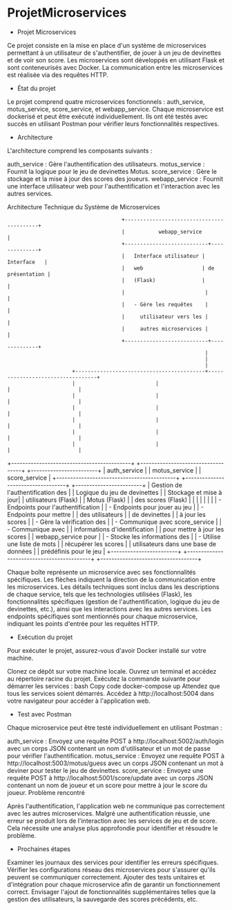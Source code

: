 # ProjetMicroservices



- Projet Microservices

Ce projet consiste en la mise en place d'un système de microservices permettant à un utilisateur de s'authentifier, de jouer à un jeu de devinettes et de voir son score. Les microservices sont développés en utilisant Flask et sont conteneurisés avec Docker. La communication entre les microservices est réalisée via des requêtes HTTP.


- État du projet

Le projet comprend quatre microservices fonctionnels : auth_service, motus_service, score_service, et webapp_service. Chaque microservice est dockerisé et peut être exécuté individuellement. Ils ont été testés avec succès en utilisant Postman pour vérifier leurs fonctionnalités respectives.


- Architecture


L'architecture comprend les composants suivants :

auth_service : Gère l'authentification des utilisateurs.
motus_service : Fournit la logique pour le jeu de devinettes Motus.
score_service : Gère le stockage et la mise à jour des scores des joueurs.
webapp_service : Fournit une interface utilisateur web pour l'authentification et l'interaction avec les autres services.


Architecture Technique du Système de Microservices



                                         +------------------------------------------+
                                         |           webapp_service                 |
                                         +---------------------------+--------------+
                                         |   Interface utilisateur | Interface   |
                                         |   web                   | de présentation |
                                         |   (Flask)               |                |
                                         |                          |               |
                                         |   - Gère les requêtes    |                |
                                         |     utilisateur vers les |                |
                                         |     autres microservices |                |
                                         +---------------------------+--------------+
                                                                    |
                                                                    |
                                                                    |
                         +------------------------------------------+----------------------------------+
                         |                          |                          |                      |
                         |                          |                          |                      |
                         |                          |                          |                      |
                         |                          |                          |                      |
                         |                          |                          |                      |
                         |                          |                          |                      |
+-------------------------------------------+  +-----------------------------------+   +------------------------+
|                 auth_service               |  |             motus_service         |   |        score_service   |
+-------------------------------------------+  +-----------------------------------+   +------------------------+
|  Gestion de l'authentification des        |  |  Logique du jeu de devinettes    |   |  Stockage et mise à jour|
|  utilisateurs (Flask)                     |  |  Motus (Flask)                   |   |  des scores (Flask)     |
|                                           |  |                                   |   |                          |
|  - Endpoints pour l'authentification      |  |  - Endpoints pour jouer au jeu    |   |  - Endpoints pour mettre |
|    des utilisateurs                       |  |    de devinettes                   |   |    à jour les scores    |
|  - Gère la vérification des               |  |  - Communique avec score_service  |   |  - Communique avec       |
|    informations d'identification         |  |    pour mettre à jour les scores  |   |    webapp_service pour   |
|  - Stocke les informations des           |  |  - Utilise une liste de mots      |   |    récupérer les scores  |
|    utilisateurs dans une base de données |  |    prédéfinis pour le jeu         |   +------------------------+
+-------------------------------------------+  +-----------------------------------+


Chaque boîte représente un microservice avec ses fonctionnalités spécifiques.
Les flèches indiquent la direction de la communication entre les microservices.
Les détails techniques sont inclus dans les descriptions de chaque service, tels que les technologies utilisées (Flask), les fonctionnalités spécifiques (gestion de l'authentification, logique du jeu de devinettes, etc.), ainsi que les interactions avec les autres services.
Les endpoints spécifiques sont mentionnés pour chaque microservice, indiquant les points d'entrée pour les requêtes HTTP.




- Exécution du projet

Pour exécuter le projet, assurez-vous d'avoir Docker installé sur votre machine.

Clonez ce dépôt sur votre machine locale.
Ouvrez un terminal et accédez au répertoire racine du projet.
Exécutez la commande suivante pour démarrer les services :
bash
Copy code
docker-compose up
Attendez que tous les services soient démarrés.
Accédez à http://localhost:5004 dans votre navigateur pour accéder à l'application web.


- Test avec Postman

Chaque microservice peut être testé individuellement en utilisant Postman :

auth_service : Envoyez une requête POST à http://localhost:5002/auth/login avec un corps JSON contenant un nom d'utilisateur et un mot de passe pour vérifier l'authentification.
motus_service : Envoyez une requête POST à http://localhost:5003/motus/guess avec un corps JSON contenant un mot à deviner pour tester le jeu de devinettes.
score_service : Envoyez une requête POST à http://localhost:5001/score/update avec un corps JSON contenant un nom de joueur et un score pour mettre à jour le score du joueur.
Problème rencontré

Après l'authentification, l'application web ne communique pas correctement avec les autres microservices. Malgré une authentification réussie, une erreur se produit lors de l'interaction avec les services de jeu et de score. Cela nécessite une analyse plus approfondie pour identifier et résoudre le problème.

- Prochaines étapes

Examiner les journaux des services pour identifier les erreurs spécifiques.
Vérifier les configurations réseau des microservices pour s'assurer qu'ils peuvent se communiquer correctement.
Ajouter des tests unitaires et d'intégration pour chaque microservice afin de garantir un fonctionnement correct.
Envisager l'ajout de fonctionnalités supplémentaires telles que la gestion des utilisateurs, la sauvegarde des scores précédents, etc.
